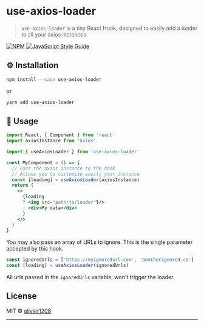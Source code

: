 # use-axios-loader

> `use-axios-loader` is a tiny React Hook, designed  to easily add a loader to all your axios instances.

[![NPM](https://img.shields.io/npm/v/use-axios-loader.svg)](https://www.npmjs.com/package/use-axios-loader) [![JavaScript Style Guide](https://img.shields.io/badge/code_style-standard-brightgreen.svg)](https://standardjs.com)

## ⚙️ Installation

```bash
npm install --save use-axios-loader
```
or
```bash
yarn add use-axios-loader
```

## 🚀 Usage

```jsx
import React, { Component } from 'react'
import axiosInstance from 'axios'

import { useAxiosLoader } from 'use-axios-loader'

const MyComponent = () => {
  // Pass the axios instance to the hook
  // Allows you tu customize easily your instance
  const [loading] = useAxiosLoader(axiosInstance)
  return (
    <>
      {loading
      ? <img src="path/to/loader"}/>
      : <div>My data</div>
      }
    </>
  )
}
```

You may also pass an array of URLs to ignore. This is the single parameter accepted by this hook.

```jsx
const ignoredUrls = ['https://myignoredurl.com', 'anotherignored.co']
const [loading] = useAxiosLoader(ignoredUrls)
```

All urls passed in the `ignoredUrls` variable, won't trigger the loader.

## License

MIT © [olivier1208](https://github.com/olivier1208)

---
